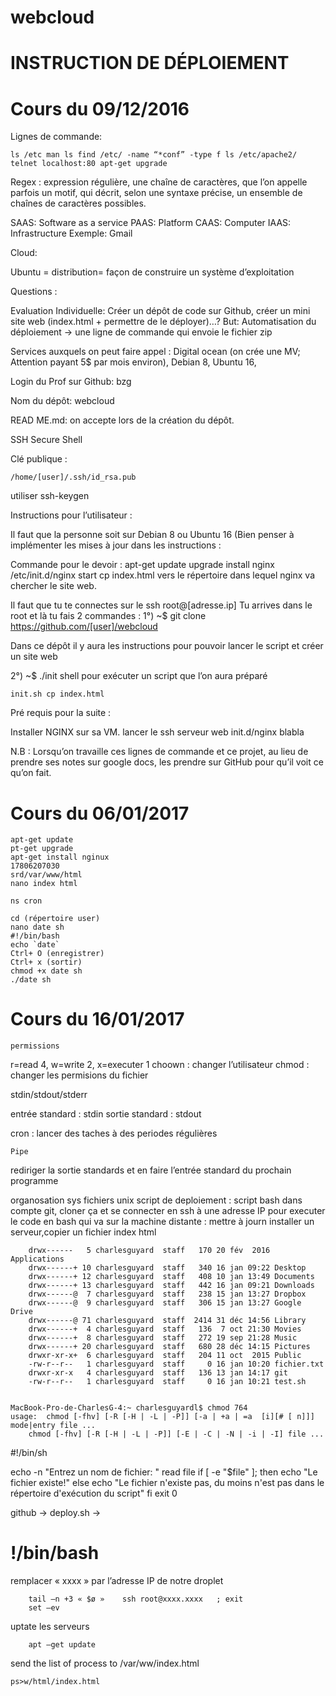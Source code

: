 # webcloud

# INSTRUCTION DE DÉPLOIEMENT

# Cours du 09/12/2016

Lignes de commande:

    ls /etc man ls find /etc/ -name “*conf” -type f ls /etc/apache2/ telnet localhost:80 apt-get upgrade

Regex : expression régulière, une chaîne de caractères, que l’on appelle parfois un motif, qui décrit, selon une syntaxe précise, un ensemble de chaînes de caractères possibles.

SAAS: Software as a service PAAS: Platform CAAS: Computer IAAS: Infrastructure Exemple: Gmail

Cloud:

Ubuntu = distribution= façon de construire un système d’exploitation

Questions :

Evaluation Individuelle: Créer un dépôt de code sur Github, créer un mini site web (index.html + permettre de le déployer)…? But: Automatisation du déploiement → une ligne de commande qui envoie le fichier zip

Services auxquels on peut faire appel : Digital ocean (on crée une MV; Attention payant 5$ par mois environ), Debian 8, Ubuntu 16,

Login du Prof sur Github: bzg

Nom du dépôt: webcloud

READ ME.md: on accepte lors de la création du dépôt.

SSH Secure Shell

Clé publique :

    /home/[user]/.ssh/id_rsa.pub

utiliser ssh-keygen

Instructions pour l’utilisateur :

Il faut que la personne soit sur Debian 8 ou Ubuntu 16 (Bien penser à implémenter les mises à jour dans les instructions :

Commande pour le devoir : apt-get update upgrade install nginx /etc/init.d/nginx start cp index.html vers le répertoire dans lequel nginx va chercher le site web.

Il faut que tu te connectes sur le ssh root@[adresse.ip] Tu arrives dans le root et là tu fais 2 commandes : 1°) ~$ git clone https://github.com/[user]/webcloud

Dans ce dépôt il y aura les instructions pour pouvoir lancer le script et créer un site web

2°) ~$ ./init shell pour exécuter un script que l’on aura préparé

    init.sh cp index.html

Pré requis pour la suite :

Installer NGINX sur sa VM. lancer le ssh serveur web init.d/nginx blabla

N.B : Lorsqu’on travaille ces lignes de commande et ce projet, au lieu de prendre ses notes sur google docs, les prendre sur GitHub pour qu’il voit ce qu’on fait.

# Cours du 06/01/2017

    apt-get update
    pt-get upgrade 
    apt-get install nginux 
    17806207030
    srd/var/www/html
    nano index html 

    ns cron

    cd (répertoire user)
    nano date sh
    #!/bin/bash
    echo `date`
    Ctrl+ O (enregistrer)
    Ctrl+ x (sortir)
    chmod +x date sh
    ./date sh 

# Cours du 16/01/2017

    permissions

r=read 4, w=write 2, x=executer 1 choown : changer l’utilisateur chmod : changer les permisions du fichier

stdin/stdout/stderr

entrée standard : stdin sortie standard : stdout

cron : lancer des taches à des periodes régulières

    Pipe

rediriger la sortie standards et en faire l’entrée standard du prochain programme

   organosation sys fichiers unix
    script de deploiement : script bash dans compte git, cloner ça et se connecter en ssh à une adresse IP pour executer le code en bash qui va sur la machine distante : mettre à journ installer un serveur,copier un fichier index html

        drwx------   5 charlesguyard  staff   170 20 fév  2016 Applications
        drwx------+ 10 charlesguyard  staff   340 16 jan 09:22 Desktop
        drwx------+ 12 charlesguyard  staff   408 10 jan 13:49 Documents
        drwx------+ 13 charlesguyard  staff   442 16 jan 09:21 Downloads
        drwx------@  7 charlesguyard  staff   238 15 jan 13:27 Dropbox
        drwx------@  9 charlesguyard  staff   306 15 jan 13:27 Google Drive
        drwx------@ 71 charlesguyard  staff  2414 31 déc 14:56 Library
        drwx------+  4 charlesguyard  staff   136  7 oct 21:30 Movies
        drwx------+  8 charlesguyard  staff   272 19 sep 21:28 Music
        drwx------+ 20 charlesguyard  staff   680 28 déc 14:15 Pictures
        drwxr-xr-x+  6 charlesguyard  staff   204 11 oct  2015 Public
        -rw-r--r--   1 charlesguyard  staff     0 16 jan 10:20 fichier.txt
        drwxr-xr-x   4 charlesguyard  staff   136 13 jan 14:17 git
        -rw-r--r--   1 charlesguyard  staff     0 16 jan 10:21 test.sh


    MacBook-Pro-de-CharlesG-4:~ charlesguyardl$ chmod 764
    usage:  chmod [-fhv] [-R [-H | -L | -P]] [-a | +a | =a  [i][# [ n]]] mode|entry file ...
        chmod [-fhv] [-R [-H | -L | -P]] [-E | -C | -N | -i | -I] file ...

#!/bin/sh

  echo -n "Entrez un nom de fichier: " read file if [ -e "$file" ]; then echo "Le fichier existe!" else echo "Le fichier n'existe pas, du moins n'est pas dans le répertoire d'exécution du script" fi exit 0

github -> deploy.sh ->

# !/bin/bash
remplacer « xxxx » par l’adresse IP de notre droplet

        tail –n +3 « $ø »    ssh root@xxxx.xxxx   ; exit 
        set –ev

uptate les serveurs

        apt –get update 

send the list of process to /var/ww/index.html

    ps>w/html/index.html
